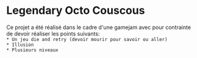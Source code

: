 # Legendary Octo Couscous
Ce projet a été réalisé dans le cadre d'une gamejam avec pour contrainte de devoir réaliser les points suivants:  
    `* Un jeu die and retry (devoir mourir pour savoir ou aller)`  
    `* Illusion`  
    `* Plusieurs niveaux`